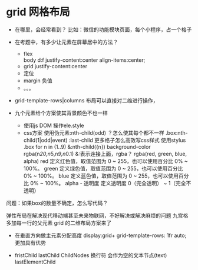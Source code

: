 # grid 网格布局
- 在哪里，会经常看到？
比如：微信的功能模块页面，每个小程序，占一个格子

- 在考题中，有多少让元素在屏幕居中的方法？
    - flex   
         body d:f justify-content:center   align-items:center;
    - grid
        justify-content:center
    - 定位
    - margin 负值
    - 。。。

- grid-template-rows|columns
    布局可以直接对二维进行操作，

- 九个元素给个方案使其背景颜色不也一样
    - 使用js DOM 操作ele.style
    - css方案  使用伪元素:nth-child(odd)
    ？怎么使其每个都不一样
     .box:nth-child(1|odd|event) :last-child
     更多格子怎么高效写css样式
     使用stylus
     .box
    for n in (1..9)
        &:nth-child({n})
            background-color rgba(n*20,n*5,n*9,n*0.1)
&:表示连接上面，rgba？
rgba(red, green, blue, alpha)
red	    定义红色值，取值范围为 0 ~ 255，也可以使用百分比 0% ~ 100%。
green	定义绿色值，取值范围为 0 ~ 255，也可以使用百分比 0% ~ 100%。
blue	定义蓝色值，取值范围为 0 ~ 255，也可以使用百分比 0% ~ 100%。
alpha - 透明度	定义透明度 0（完全透明） ~ 1（完全不透明）

问题：如果box的数量不确定，怎么写代码？

弹性布局在解决现代移动端甚至未来物联网，不好解决或解决麻烦的问题
 九宫格 多加每一行的父元素
  grid 的二维布局方案来了

- 在垂直方向做主元素分配高度
    display:grid+ grid-template-rows: 1fr auto;
更加具有优势

- fristChild lastChild
ChildNodes  换行符 会作为空的文本节点(text)
lastElementChild